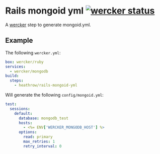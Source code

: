# Rails mongoid yml [![wercker status](https://app.wercker.com/status/bea5e7b320c0775f47d3abe1bf7bf92f/s "wercker status")](https://app.wercker.com/project/bykey/bea5e7b320c0775f47d3abe1bf7bf92f)

A [wercker](http://wercker.com/) step to generate mongoid.yml.

## Example
The following `wercker.yml`:

```yaml
box: wercker/ruby
services:
  - wercker/mongodb
build:
  steps:
    - heathrow/rails-mongoid-yml
```

Will generate the following `config/mongoid.yml`:

``` yaml
test:
  sessions:
    default:
      database: mongodb_test
      hosts:
        - <%= ENV['WERCKER_MONGODB_HOST'] %>
      options:
        read: primary
        max_retries: 1
        retry_interval: 0
```
